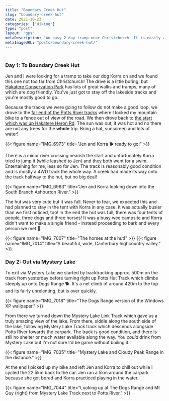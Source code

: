 ```yaml
---
title: "Boundary Creek Hut"
slug: "boundary-creek-hut"
date: 2021-10-23
categories: ["Hiking"]
type: "post"
layout: "gps"
metaDescription: "An easy 2-day tramp near Christchurch. It is easily accessible, family, dog and horse friendly."
metaImageURL: "posts/boundary-creek-hut/"
---
```


<table id="gpx-table"></table>

### Day 1: To Boundary Creek Hut

Jen and I were looking for a tramp to take our dog Korra on and we found this one not too far from Christchurch! The drive is a little boring, but [Hakatere Conservation Park](https://www.doc.govt.nz/parks-and-recreation/places-to-go/canterbury/places/hakatere-conservation-park/) has lots of great walks and tramps, many of which are dog friendly. You've just got to stay off the lakeside tracks and you're mostly good to go.

Because the tracks we were going to follow do not make a good loop, we drove to the [far end of the Potts River tracks](https://goo.gl/maps/8d39BU37EuPztywt6) where I locked my mountain bike to a fence out of view of the road. We then drove back to [the start which was up Hakatere Heron Rd](https://goo.gl/maps/KdFXNjWAFNd7CUHP6). The sun was out, it was hot and no there are not any trees for the __whole__ trip. Bring a hat, sunscreen and lots of water!

{{< figure name="IMG_6973" title="Jen and Korra 🐕 ready to go!" >}}

There is a minor river crossing nearish the start and unfortunately Korra tried to jump it (while leashed to Jen) and they both went for a swim. Entertaining for me, less so for Jen. The track is reasonably good condition and is mostly a 4WD track the whole way. A creek had made its way onto the track halfway to the hut, but no big deal!

{{< figure name="IMG_6983" title="Jen and Korra looking down into the South Branch Ashburton River." >}}

The hut was very cute but it was full. Never to fear, we expected this and had planned to stay in the tent with Korra in any case. It was actually busier than we first noticed, too! In the end the hut was full, there was four tents of people, three dogs and three horses! It was a busy wee campsite and Korra didn't want to make a single friend - instead proceeding to bark and every person we met 🤦.

{{< figure name="IMG_7007" title="The horses at the hut!" >}}
{{< figure name="IMG_7014" title="A beautiful, wide, Canterbury highcountry valley." >}}

### Day 2: Out via Mystery Lake

To exit via Mystery Lake we started by backtracking approx. 500m on the track from yesterday before turning right up Potts Hut Track which climbs steeply up onto Dogs Range 🐕. It's a net climb of around 420m to the top and its fairly unrelenting, but is over quickly.

{{< figure name="IMG_7018" title="The Dogs Range version of the Windows XP wallpaper." >}}

From there we turned down the Mystery Lake Link Track which gave us a truly amazing view of the lake. From there, siddle along the south side of the lake, following Mystery Lake Track track which descends alongside Potts River towards the carpark. The track is good condition, and there is still no shelter or much water available along the way. You _could_ drink from Mystery Lake but I'm not sure I'd be game without boiling it.

{{< figure name="IMG_7035" title="Mystery Lake and Cloudy Peak Range in the distance." >}}

At the end I picked up my bike and left Jen and Korra to chill out while I cycled the 22.5km back to the car. Jen ran a 5km around the carpark because she got bored and Korra practiced playing in the water.

{{< figure name="IMG_7044" title="Looking up at The Dogs Range and Mt Guy (right) from Mystery Lake Track next to Potts River." >}}

